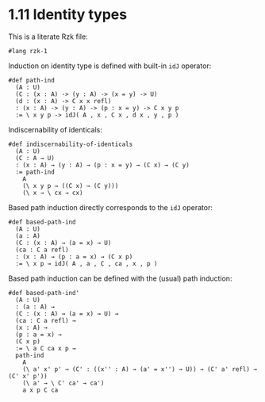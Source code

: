 # 1.11 Identity types

This is a literate Rzk file:

```rzk
#lang rzk-1
```

Induction on identity type is defined with built-in `idJ` operator:

```rzk
#def path-ind
  (A : U)
  (C : (x : A) -> (y : A) -> (x = y) -> U)
  (d : (x : A) -> C x x refl)
  : (x : A) -> (y : A) -> (p : x = y) -> C x y p
  := \ x y p -> idJ( A , x , C x , d x , y , p )
```

Indiscernability of identicals:

```rzk
#def indiscernability-of-identicals
  (A : U)
  (C : A → U)
  : (x : A) → (y : A) → (p : x = y) → (C x) → (C y)
  := path-ind
    A
    (\ x y p → ((C x) → (C y)))
    (\ x → \ cx → cx)
```

Based path induction directly corresponds to the `idJ` operator:

```rzk
#def based-path-ind
  (A : U)
  (a : A)   
  (C : (x : A) → (a = x) → U)
  (ca : C a refl)
  : (x : A) → (p : a = x) → (C x p)
  := \ x p → idJ( A , a , C , ca , x , p )
```


Based path induction can be defined with the (usual) path induction:

```rzk
#def based-path-ind'
  (A : U)
  : (a : A) → 
  (C : (x : A) → (a = x) → U) →
  (ca : C a refl) →
  (x : A) → 
  (p : a = x) → 
  (C x p)
  := \ a C ca x p → 
  path-ind 
    A
    (\ a' x' p' → (C' : ((x'' : A) → (a' = x'') → U)) → (C' a' refl) → (C' x' p'))
    (\ a' → \ C' ca' → ca')
    a x p C ca
```
